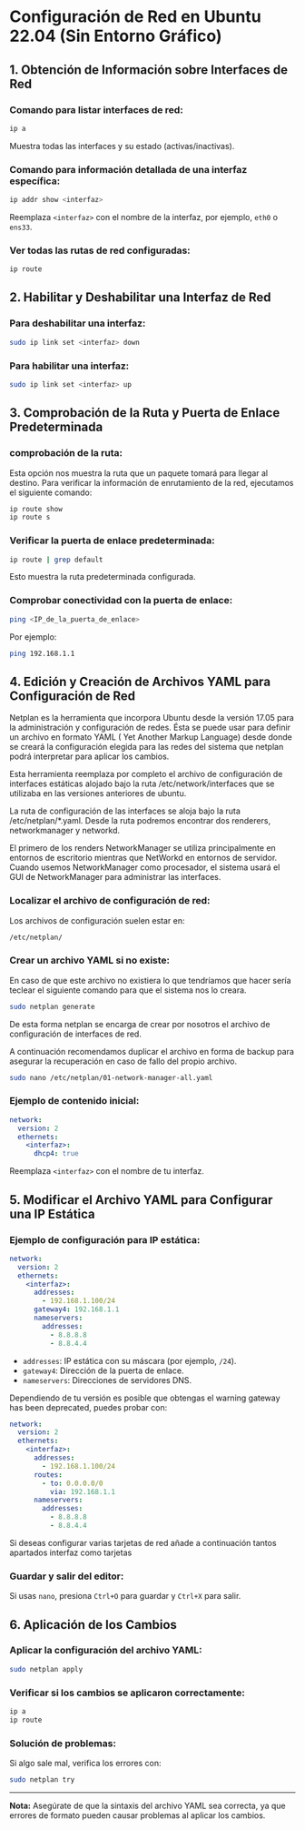 
# Configuración de Red en Ubuntu 22.04 (Sin Entorno Gráfico)

## 1. Obtención de Información sobre Interfaces de Red
### Comando para listar interfaces de red:
```bash
ip a
```
Muestra todas las interfaces y su estado (activas/inactivas).

### Comando para información detallada de una interfaz específica:
```bash
ip addr show <interfaz>
```
Reemplaza `<interfaz>` con el nombre de la interfaz, por ejemplo, `eth0` o `ens33`.

### Ver todas las rutas de red configuradas:
```bash
ip route
```

## 2. Habilitar y Deshabilitar una Interfaz de Red
### Para deshabilitar una interfaz:
```bash
sudo ip link set <interfaz> down
```
### Para habilitar una interfaz:
```bash
sudo ip link set <interfaz> up
```
## 3. Comprobación de la Ruta y Puerta de Enlace Predeterminada
### comprobación de la ruta:
Esta opción nos muestra la ruta que un paquete tomará para llegar al destino. Para verificar la información de enrutamiento de la red, ejecutamos el siguiente comando:
```bash
ip route show
ip route s
```
### Verificar la puerta de enlace predeterminada:
```bash
ip route | grep default
```
Esto muestra la ruta predeterminada configurada.

### Comprobar conectividad con la puerta de enlace:
```bash
ping <IP_de_la_puerta_de_enlace>
```
Por ejemplo:
```bash
ping 192.168.1.1
```

## 4. Edición y Creación de Archivos YAML para Configuración de Red
Netplan es la herramienta que incorpora Ubuntu desde la versión 17.05 para la administración y configuración de redes. Ésta se puede usar para definir un archivo en formato YAML ( Yet Another
Markup Language) desde donde se creará la configuración elegida para las redes del sistema que netplan podrá interpretar para aplicar los cambios.

Esta herramienta reemplaza por completo el archivo de configuración de interfaces estáticas alojado bajo la ruta /etc/network/interfaces que se utilizaba en las versiones anteriores de
ubuntu.

La ruta de configuración de las interfaces se aloja bajo la ruta /etc/netplan/*.yaml. Desde la ruta podremos encontrar dos renderers, networkmanager y networkd.

El primero de los renders NetworkManager se utiliza principalmente en entornos de escritorio mientras que NetWorkd en entornos de servidor. Cuando usemos NetworkManager como procesador, el sistema usará el GUI de NetworkManager para administrar las interfaces.

### Localizar el archivo de configuración de red:
Los archivos de configuración suelen estar en:
```bash
/etc/netplan/
```

### Crear un archivo YAML si no existe:
En caso de que este archivo no existiera lo que tendríamos que hacer sería teclear el siguiente comando para que el sistema nos lo creara.
```bash
sudo netplan generate
```
De esta forma netplan se encarga de crear por nosotros el archivo de configuración de interfaces de red.

A continuación recomendamos duplicar el archivo en forma de backup para asegurar la
recuperación en caso de fallo del propio archivo.
```bash
sudo nano /etc/netplan/01-network-manager-all.yaml
```

### Ejemplo de contenido inicial:
```yaml
network:
  version: 2
  ethernets:
    <interfaz>:
      dhcp4: true
```
Reemplaza `<interfaz>` con el nombre de tu interfaz.

## 5. Modificar el Archivo YAML para Configurar una IP Estática
### Ejemplo de configuración para IP estática:
```yaml
network:
  version: 2
  ethernets:
    <interfaz>:
      addresses:
        - 192.168.1.100/24
      gateway4: 192.168.1.1
      nameservers:
        addresses:
          - 8.8.8.8
          - 8.8.4.4
```
- `addresses`: IP estática con su máscara (por ejemplo, `/24`).
- `gateway4`: Dirección de la puerta de enlace.
- `nameservers`: Direcciones de servidores DNS.

Dependiendo de tu versión es posible que obtengas el warning gateway has been deprecated, puedes probar con:
```yaml
network:
  version: 2
  ethernets:
    <interfaz>:
      addresses:
        - 192.168.1.100/24
      routes:
        - to: 0.0.0.0/0
          via: 192.168.1.1
      nameservers:
        addresses:
          - 8.8.8.8
          - 8.8.4.4
```
Si deseas configurar varias tarjetas de red añade a continuación tantos apartados interfaz como tarjetas
### Guardar y salir del editor:
Si usas `nano`, presiona `Ctrl+O` para guardar y `Ctrl+X` para salir.

## 6. Aplicación de los Cambios
### Aplicar la configuración del archivo YAML:
```bash
sudo netplan apply
```

### Verificar si los cambios se aplicaron correctamente:
```bash
ip a
ip route
```

### Solución de problemas:
Si algo sale mal, verifica los errores con:
```bash
sudo netplan try
```

---
**Nota:** Asegúrate de que la sintaxis del archivo YAML sea correcta, ya que errores de formato pueden causar problemas al aplicar los cambios.
